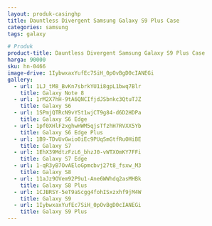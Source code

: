 ```yaml
---
layout: produk-casinghp
title: Dauntless Divergent Samsung Galaxy S9 Plus Case
categories: samsung
tags: galaxy

# Produk
product-title: Dauntless Divergent Samsung Galaxy S9 Plus Case
harga: 90000
sku: hn-0466
image-drive: 1IybwxaxYufEc7SiH_0pOvBgD0cIANEGi
gallery:
  - url: 1LJ_tM8_BvKn7sbrkYU1i8gpL1bwq7Blr
    title: Galaxy Note 8
  - url: 1rM2X7hH-9tA6QNCIfjdJSbnkc3QtuTJZ
    title: Galaxy S6
  - url: 1SPmjQTRcN9vYSt1wjCT9g84-d6D2HDPa
    title: Galaxy S6 Edge
  - url: 1pf0XHlF2xghwHWM5qjsTfzhH7RVXX5Yb
    title: Galaxy S6 Edge Plus
  - url: 1B9-TDvUvGwio0iEc9PUqSmGtfRuOHiBE
    title: Galaxy S7
  - url: 1EhX39MdtzFzL6_bhzJ0-vWTXOmKY7FFi
    title: Galaxy S7 Edge
  - url: 1-qR3yB7OvAEloGpmcbvj27t8_fsxw_M3
    title: Galaxy S8
  - url: 11aJz9OVem92P9u1-Ane6WWhdq2asMHBk
    title: Galaxy S8 Plus
  - url: 1CJBRSY-5eT9aScgg4fohISxzxhf9jM4W
    title: Galaxy S9
  - url: 1IybwxaxYufEc7SiH_0pOvBgD0cIANEGi
    title: Galaxy S9 Plus
---
```

